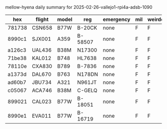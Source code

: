 mellow-hyena daily summary for 2025-02-26-vallejo1-rpi4a-adsb-1090

|hex|flight|model|reg|emergency|mil|weirdo|
|--|--|--|--|--|--|--|
|781738|CSN658|B77W|B-20CK|none|F|F|
|8990c1|SJX001|A359|B-58507|none|F|F|
|a126c3|UAL436|B38M|N17300|none|F|F|
|71be38|KAL012|B748|HL7638|none|F|F|
|78110e|CXA830|B789|B-7836|none|F|F|
|a1373d|DAL670|B763|N178DN|none|F|F|
|ad60b7|JBU734|A321|N961JT|none|F|F|
|c05067|ACA746|B38M|C-GELQ|none|F|F|
|899021|CAL023|B77W|B-18051|none|F|F|
|8990e1|EVA011|B77W|B-16719|none|F|F|
